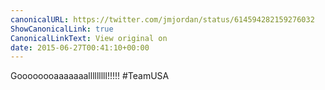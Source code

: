 ```yaml
---
canonicalURL: https://twitter.com/jmjordan/status/614594282159276032
ShowCanonicalLink: true
CanonicalLinkText: View original on
date: 2015-06-27T00:41:10+00:00
---
```

Goooooooaaaaaaalllllllll!!!!! #TeamUSA